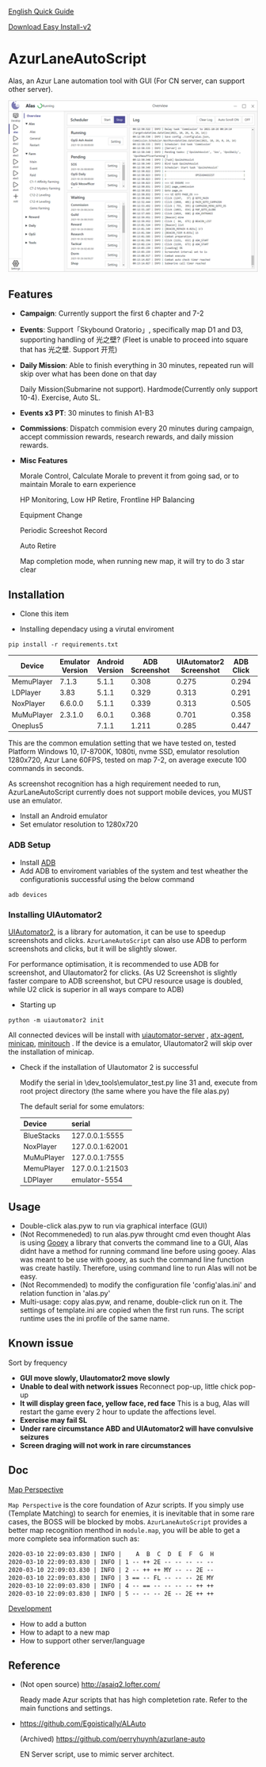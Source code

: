 [English Quick Guide](doc%2FQuick_guide.md) 

[Download Easy Install-v2](https://github.com/LmeSzinc/AzurLaneAutoScript/raw/master/Easy_Install-V2.bat)

# AzurLaneAutoScript

Alas, an Azur Lane automation tool with GUI (For CN server, can support other server).

![gui](doc/README.assets/gui_en.png)

## Features  

- **Campaign**: Currently support the first 6 chapter and 7-2  

- **Events**: Support「Skybound Oratorio」, specifically map D1 and D3, supporting handling of 光之壁? (Fleet is unable to proceed into square that has 光之壁. Support 开荒)

- **Daily Mission**: Able to finish everything in 30 minutes, repeated run will skip over what has been done on that day  

  Daily Mission(Submarine not support). Hardmode(Currently only support 10-4). Exercise, Auto SL.  
  
- **Events x3 PT**: 30 minutes to finish A1-B3  

- **Commissions**: Dispatch commision every 20 minutes during campaign, accept commission rewards, research rewards, and daily mission rewards.  

- **Misc Features**  

  Morale Control, Calculate Morale to prevent it from going sad, or to maintain Morale to earn experience   

  HP Monitoring, Low HP Retire, Frontline HP Balancing  

  Equipment Change  
 
  Periodic Screeshot Record  
 
  Auto Retire  
 
  Map completion mode, when running new map, it will try to do 3 star clear



## Installation

- Clone this item

- Installing dependacy using a virutal enviroment

```
pip install -r requirements.txt
```


| Device     | Emulator Version | Android Version | ADB Screenshot | UIAutomator2 Screenshot | ADB Click | UIAutomator2 Click |
| ---------- | ---------- | -------- | ------- | ------ | ------- | ------ |
| MemuPlayer | 7.1.3      | 5.1.1    | 0.308   | 0.275  | 0.294   | 0.146  |
| LDPlayer   | 3.83       | 5.1.1    | 0.329   | 0.313  | 0.291   | 0.146  |
| NoxPlayer  | 6.6.0.0    | 5.1.1    | 0.339   | 0.313  | 0.505   | 0.141  |
| MuMuPlayer | 2.3.1.0    | 6.0.1    | 0.368   | 0.701  | 0.358   | 0.148  |
| Oneplus5   |            | 7.1.1    | 1.211   | 0.285  | 0.447   | 0.160  |

This are the common emulation setting that we have tested on, tested Platform Windows 10, I7-8700K, 1080ti, nvme SSD, emulator resolution 1280x720, Azur Lane 60FPS, tested on map 7-2, on average execute 100 commands in seconds.  

As screenshot recognition has a high requirement needed to run, AzurLaneAutoScript currently does not support mobile devices, you MUST use an emulator.  

- Install an Android emulator  
- Set emulator resolution to 1280x720

### ADB Setup

- Install [ADB](https://developer.android.com/studio/releases/platform-tools)
- Add ADB to enviroment variables of the system and test wheather the configurationis successful using the below command

```
adb devices
```

### Installing UIAutomator2

[UIAutomator2](https://github.com/openatx/uiautomator2), is a library for automation, it can be use to speedup screenshots and clicks. `AzurLaneAutoScript` can also use ADB to perform screenshots and clicks, but it will be slightly slower.  

For performance optimisation, it is recommended to use ADB for screenshot, and UIautomator2 for clicks. (As U2 Screenshot is slightly faster compare to ADB screenshot, but CPU resource usage is doubled, while U2 click is superior in all ways compare to ADB)  

- Starting up

```
python -m uiautomator2 init
```

All connected devices will be install with [uiautomator-server](https://github.com/openatx/android-uiautomator-server/releases) , [atx-agent](https://github.com/openatx/atx-agent), [minicap](https://github.com/openstf/minicap), [minitouch](https://github.com/openstf/minitouch)
. If the device is a emulator, UIautomator2 will skip over the installation of minicap.  

- Check if the installation of UIautomator 2 is successful  

  Modify the serial in \dev_tools\emulator_test.py line 31 and, execute from root project directory (the same where you have the file alas.py) 
  
  The default serial for some emulators:
  
  | Device     | serial          |
  | ---------- | --------------- |
  | BlueStacks | 127.0.0.1:5555  |
  | NoxPlayer  | 127.0.0.1:62001 |
  | MuMuPlayer | 127.0.0.1:7555  |
  | MemuPlayer | 127.0.0.1:21503 |
  | LDPlayer   | emulator-5554   |

## Usage
 
- Double-click alas.pyw to run via graphical interface (GUI)
- (Not Recommeneded) to run alas.pyw throught cmd even thought Alas is using [Gooey](https://github.com/chriskiehl/Gooey) a library that converts the command line to a GUI, Alas didnt have a method for running command line before using gooey. Alas was meant to be use with gooey, as such the command line function was create hastily. Therefore, using command line to run Alas will not be easy.  
- (Not Recommended) to modify the configuration file 'config'alas.ini' and relation function in 'alas.py'
- Multi-usage: copy alas.pyw, and rename, double-click run on it. The settings of template.ini are copied when the first run runs. The script runtime uses the ini profile of the same name.

## Known issue

Sort by frequency

- **GUI move slowly, UIautomator2 move slowly**
- **Unable to deal with network issues** Reconnect pop-up, little chick pop-up
- **It will display green face, yellow face, red face** This is a bug, Alas will restart the game every 2 hour to update the affections level.
- **Exercise may fail SL**
- **Under rare circumstance ABD and UIAutomator2 will have convulsive seizures**
- **Screen draging will not work in rare circumstances**




## Doc
[Map Perspective](doc/perspective.md)

`Map Perspective` is the core foundation of Azur scripts. If you simply use (Template Matching) to search for enemies, it is inevitable that in some rare cases, the BOSS will be blocked by mobs. `AzurLaneAutoScript` provides a better map recognition menthod in `module.map`, you will be able to get a more complete sea information such as:


```
2020-03-10 22:09:03.830 | INFO |    A  B  C  D  E  F  G  H
2020-03-10 22:09:03.830 | INFO | 1 -- ++ 2E -- -- -- -- --
2020-03-10 22:09:03.830 | INFO | 2 -- ++ ++ MY -- -- 2E --
2020-03-10 22:09:03.830 | INFO | 3 == -- FL -- -- -- 2E MY
2020-03-10 22:09:03.830 | INFO | 4 -- == -- -- -- -- ++ ++
2020-03-10 22:09:03.830 | INFO | 5 -- -- -- 2E -- 2E ++ ++
```


[Development](doc/development.md)
- How to add a button
- How to adapt to a new map
- How to support other server/language

## Reference

- (Not open source) http://asaiq2.lofter.com/

  Ready made Azur scripts that has high completetion rate. Refer to the main functions and settings.

- https://github.com/Egoistically/ALAuto

  (Archived) https://github.com/perryhuynh/azurlane-auto

  EN Server script, use to mimic server architect.
